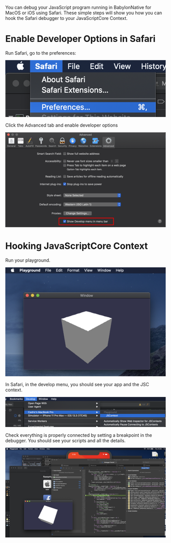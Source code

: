 You can debug your JavaScript program running in BabylonNative for MacOS or iOS using Safari. These simple steps will show you how you can hook the Safari debugger to your JavaScriptCore Context.

# Enable Developer Options in Safari

Run Safari, go to the preferences:

![DebugMac](Images/SafariGoPrefs.png)

Click the Advanced tab and enable developer options

![DebugMac](Images/SafariCheckDeveloper.png)

# Hooking JavaScriptCore Context

Run your playground.

![DebugMac](Images/DebugMacRunPG.png)

In Safari, in the develop menu, you should see your app and the JSC context.

![DebugMac](Images/HookJSCContext.png)

Check everything is properly connected by setting a breakpoint in the debugger. You should see your scripts and all the details.

![DebugMac](Images/JSCDebugBreakApp.png)